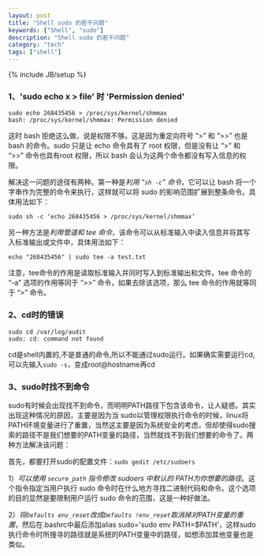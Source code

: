```yaml
---
layout: post
title: "Shell sudo 的若干问题"
keywords: ["Shell", "sudo"]
description: "Shell sudo 的若干问题"
category: "tech"
tags: ["shell"]
---
```

{% include JB/setup %}

### 1、'sudo echo x > file' 时 'Permission denied'

	sudo echo 268435456 > /proc/sys/kernel/shmmax
	bash: /proc/sys/kernel/shmmax: Permission denied

这时 bash 拒绝这么做，说是权限不够。这是因为重定向符号 “>” 和 “>>” 也是 bash 的命令。sudo 只是让 echo 命令具有了 root 权限，但是没有让 “>” 和 “>>” 命令也具有root 权限，所以 bash 会认为这两个命令都没有写入信息的权限。

解决这一问题的途径有两种。第一种是*利用 “`sh -c`” 命令*，它可以让 bash 将一个字串作为完整的命令来执行，这样就可以将 sudo 的影响范围扩展到整条命令。具体用法如下：

	sudo sh -c ‘echo 268435456 > /proc/sys/kernel/shmmax’

另一种方法是*利用管道和 tee 命令*，该命令可以从标准输入中读入信息并将其写入标准输出或文件中，具体用法如下：

	echo "268435456" | sudo tee -a test.txt

注意，tee命令的作用是读取标准输入并同时写入到标准输出和文件。tee 命令的 “-a” 选项的作用等同于 “>>” 命令，如果去除该选项，那么 tee 命令的作用就等同于 “>” 命令。

### 2、cd时的错误

	sudo cd /var/log/audit
	sudo: cd: command not found

cd是shell内置的,不是普通的命令,所以不能通过sudo运行。如果确实需要运行cd,可以先输入`sudo -s`，变成root@hostname再cd

### 3、sudo时找不到命令

sudo有时候会出现找不到命令，而明明PATH路径下包含该命令，让人疑惑。其实出现这种情况的原因，主要是因为当 sudo以管理权限执行命令的时候，linux将PATH环境变量进行了重置，当然这主要是因为系统安全的考虑，但却使得sudo搜索的路径不是我们想要的PATH变量的路径，当然就找不到我们想要的命令了。两种方法解决该问题：

首先，都要打开sudo的配置文件：`sudo gedit /etc/sudoers`

1）*可以使用 `secure_path` 指令修改 sudoers 中默认的 PATH为你想要的路径*。这个指令指定当用户执行 sudo 命令时在什么地方寻找二进制代码和命令。这个选项的目的显然是要限制用户运行 sudo 命令的范围，这是一种好做法。

2）*将`Defaults env_reset`改成`Defaults !env_reset`取消掉对PATH变量的重置*，然后在.bashrc中最后添加alias sudo='sudo env PATH=$PATH'，这样sudo执行命令时所搜寻的路径就是系统的PATH变量中的路径，如想添加其他变量也是类似。
